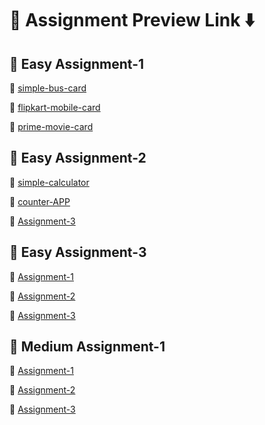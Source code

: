 # 🔗 Assignment Preview Link ⬇️
## 📁 Easy Assignment-1
📂  [simple-bus-card](https://js-jssignment-1.vercel.app/)

📂  [flipkart-mobile-card](https://assignment-2-seven-lime.vercel.app/)

📂  [prime-movie-card](https://assignment-3-three-sigma.vercel.app/)

## 📁 Easy Assignment-2

📂  [simple-calculator]()


📂  [counter-APP]()


📂 [Assignment-3]()

## 📁 Easy Assignment-3


📂  [Assignment-1]()


📂 [Assignment-2]()


📂 [Assignment-3]()

## 📁 Medium Assignment-1
📂 [Assignment-1]()

📂 [Assignment-2]()

📂 [Assignment-3]()



